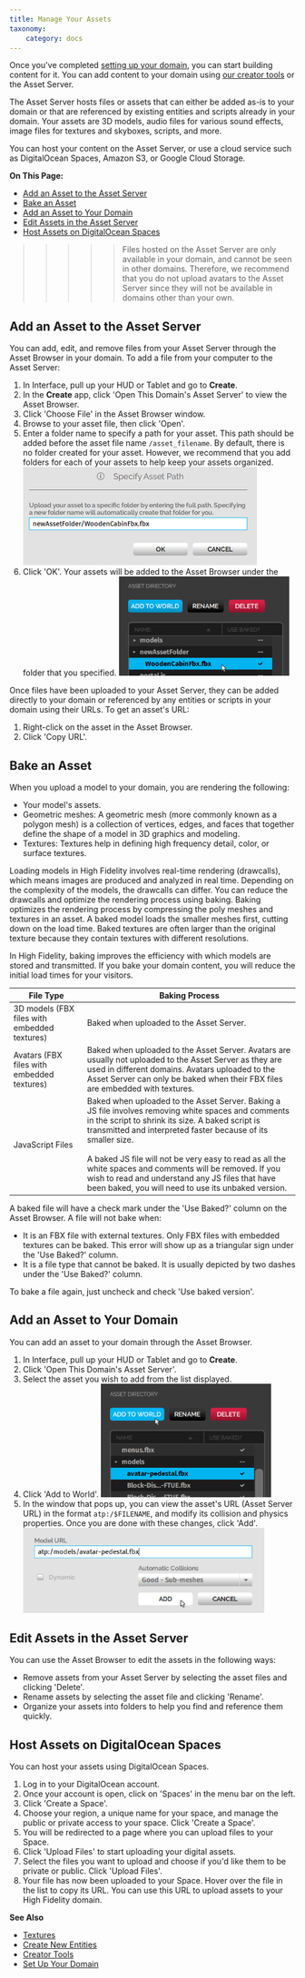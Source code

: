 ```yaml
---
title: Manage Your Assets
taxonomy:
    category: docs
---
```


Once you've completed [setting up your domain](../your-domain), you can start building content for it. You can add content to your domain using [our creator tools](../../create/tools) or the Asset Server.

The Asset Server hosts files or assets that can either be added as-is to your domain or that are referenced by existing entities and scripts already in your domain. Your assets are 3D models, audio files for various sound effects, image files for textures and skyboxes, scripts, and more. 

You can host your content on the Asset Server, or use a cloud service such as DigitalOcean Spaces, Amazon S3, or Google Cloud Storage.

**On This Page:**

+ [Add an Asset to the Asset Server](#add-an-asset-to-the-asset-server)
+ [Bake an Asset](#bake-an-asset)
+ [Add an Asset to Your Domain](#add-an-asset-to-your-domain)
+ [Edit Assets in the Asset Server](#edit-assets-in-the-asset-server)
+ [Host Assets on DigitalOcean Spaces](#host-assets-on-digitalocean-spaces)

>>>>>Files hosted on the Asset Server are only available in your domain, and cannot be seen in other domains. Therefore, we recommend that you do not upload avatars to the Asset Server since they will not be available in domains other than your own.

## Add an Asset to the Asset Server

You can add, edit, and remove files from your Asset Server through the Asset Browser in your domain. To add a file from your computer to the Asset Server:

1. In Interface, pull up your HUD or Tablet and go to **Create**. 
2. In the **Create** app, click 'Open This Domain's Asset Server' to view the Asset Browser.
3. Click 'Choose File' in the Asset Browser window. 
4. Browse to your asset file, then click 'Open'. 
5. Enter a folder name to specify a path for your asset. This path should be added before the asset file name `/asset_filename`. By default, there is no folder created for your asset. However, we recommend that you add folders for each of your assets to help keep your assets organized. ![](create-folder.png)
6. Click 'OK'. Your assets will be added to the Asset Browser under the folder that you specified. ![](added-asset.png)

Once files have been uploaded to your Asset Server, they can be added directly to your domain or referenced by any entities or scripts in your domain using their URLs. To get an asset's URL: 
1. Right-click on the asset in the Asset Browser. 
2. Click 'Copy URL'.

## Bake an Asset

When you upload a model to your domain, you are rendering the following: 

+ Your model's assets.
+ Geometric meshes: A geometric mesh (more commonly known as a polygon mesh) is a collection of vertices, edges, and faces that together define the shape of a model in 3D graphics and modeling.
+ Textures: Textures help in defining high frequency detail, color, or surface textures. 

Loading models in High Fidelity involves real-time rendering (drawcalls), which means images are produced and analyzed in real time. Depending on the complexity of the models, the drawcalls can differ. You can reduce the drawcalls and optimize the rendering process using baking. Baking optimizes the rendering process by compressing the poly meshes and textures in an asset. A baked model loads the smaller meshes first, cutting down on the load time. Baked textures are often larger than the original texture because they contain textures with different resolutions.

In High Fidelity, baking improves the efficiency with which models are stored and transmitted. If you bake your domain content, you will reduce the initial load times for your visitors.

| File Type                                    | Baking Process                                               |
| -------------------------------------------- | ------------------------------------------------------------ |
| 3D models (FBX files with embedded textures) | Baked when uploaded to the Asset Server.                     |
| Avatars (FBX files with embedded textures)   | Baked when uploaded to the Asset Server. Avatars are usually not uploaded to the Asset Server as they are used in different domains. Avatars uploaded to the Asset Server can only be baked when their FBX files are embedded with textures. |
| JavaScript Files                             | Baked when uploaded to the Asset Server. Baking a JS file involves removing white spaces and comments in the script to shrink its size. A baked script is transmitted and interpreted faster because of its smaller size.<br /><br />A baked JS file will not be very easy to read as all the white spaces and comments will be removed. If you wish to read and understand any JS files that have been baked, you will need to use its unbaked version. |



A baked file will have a check mark under the 'Use Baked?' column on the Asset Browser. A file will not bake when:

+ It is an FBX file with external textures. Only FBX files with embedded textures can be baked. This error will show up as a triangular sign under the 'Use Baked?' column.
+ It is a file type that cannot be baked. It is usually depicted by two dashes under the 'Use Baked?' column.

To bake a file again, just uncheck and check 'Use baked version'.

 ## Add an Asset to Your Domain

You can add an asset to your domain through the Asset Browser. 

1. In Interface, pull up your HUD or Tablet and go to **Create**.
2. Click 'Open This Domain's Asset Server'.
3. Select the asset you wish to add from the list displayed. 
4. Click 'Add to World'. ![](add-to-world.png)
5. In the window that pops up, you can view the asset's URL (Asset Server URL) in the format `atp:/$FILENAME`, and modify its collision and physics properties. Once you are done with these changes, click 'Add'. ![](add-edit-world.png)

## Edit Assets in the Asset Server

You can use the Asset Browser to edit the assets in the following ways:

+ Remove assets from your Asset Server by selecting the asset files and clicking 'Delete'.
+ Rename assets by selecting the asset file and clicking 'Rename'.
+ Organize your assets into folders to help you find and reference them quickly.

## Host Assets on DigitalOcean Spaces

You can host your assets using DigitalOcean Spaces. 

1. Log in to your DigitalOcean account. 
2. Once your account is open, click on 'Spaces' in the menu bar on the left.
3. Click 'Create a Space'. 
4. Choose your region, a unique name for your space, and manage the public or private access to your space. Click 'Create a Space'.
4. You will be redirected to a page where you can upload files to your Space. 
6. Click 'Upload Files' to start uploading your digital assets. 
7. Select the files you want to upload and choose if you'd like them to be private or public. Click 'Upload Files'.
8. Your file has now been uploaded to your Space. Hover over the file in the list to copy its URL. You can use this URL to upload assets to your High Fidelity domain. 

**See Also**

+ [Textures](../../create/3d-models/pbr-materials-guide#textures)
+ [Create New Entities](../../create/entities/create-entities)
+ [Creator Tools](../../create/tools)
+ [Set Up Your Domain](../your-domain)